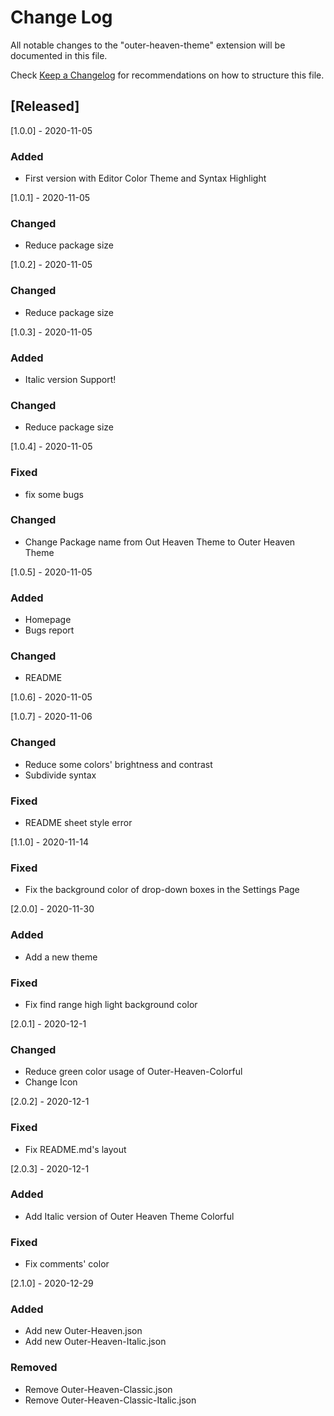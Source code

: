 # Change Log

All notable changes to the "outer-heaven-theme" extension will be documented in this file.

Check [Keep a Changelog](http://keepachangelog.com/) for recommendations on how to structure this file.

## [Released]
[1.0.0] - 2020-11-05
### Added
- First version with Editor Color Theme and Syntax Highlight

[1.0.1] - 2020-11-05
### Changed
- Reduce package size

[1.0.2] - 2020-11-05
### Changed
- Reduce package size

[1.0.3] - 2020-11-05
### Added
- Italic version Support!

### Changed
- Reduce package size

[1.0.4] - 2020-11-05
### Fixed
- fix some bugs
  
### Changed
- Change Package name from Out Heaven Theme to Outer Heaven Theme

[1.0.5] - 2020-11-05
### Added
- Homepage
- Bugs report

### Changed
- README

[1.0.6] - 2020-11-05

[1.0.7] - 2020-11-06
### Changed
- Reduce some colors' brightness and contrast
- Subdivide syntax

### Fixed
- README sheet style error

[1.1.0] - 2020-11-14
### Fixed
- Fix the background color of drop-down boxes in the Settings Page

[2.0.0] - 2020-11-30
### Added
- Add a new theme

### Fixed
- Fix find range high light background color

[2.0.1] - 2020-12-1
### Changed
- Reduce green color usage of Outer-Heaven-Colorful
- Change Icon

[2.0.2] - 2020-12-1
### Fixed
- Fix README.md's layout

[2.0.3] - 2020-12-1
### Added
- Add Italic version of Outer Heaven Theme Colorful

### Fixed
- Fix comments' color

[2.1.0] - 2020-12-29
### Added
- Add new Outer-Heaven.json
- Add new Outer-Heaven-Italic.json

### Removed
- Remove Outer-Heaven-Classic.json
- Remove Outer-Heaven-Classic-Italic.json